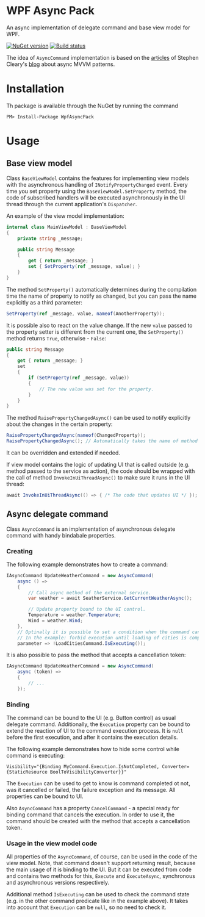 # WPF Async Pack
An async implementation of delegate command and base view model for WPF.

[![NuGet version](https://badge.fury.io/nu/WpfAsyncPack.svg)](https://badge.fury.io/nu/WpfAsyncPack)
[![Build status](https://ci.appveyor.com/api/projects/status/03gk0y53ccsa4aqq?svg=true)](https://ci.appveyor.com/project/kirmir/wpfasyncpack)

The idea of ```AsyncCommand``` implementation is based on the [articles](https://msdn.microsoft.com/en-us/magazine/dn630647.aspx) of Stephen Cleary's [blog](http://blog.stephencleary.com/) about async MVVM patterns.

# Installation

Th package is available through the NuGet by running the command

```
PM> Install-Package WpfAsyncPack
```

# Usage

## Base view model

Class ```BaseViewModel``` contains the features for implementing view models with the asynchronous handling of ```INotifyPropertyChanged``` event. Every time you set property using the ```BaseViewModel.SetProperty``` method, the code of subscribed handlers will be executed asynchronously in the UI thread through the current application's ```Dispatcher```.

An example of the view model implementation:

```csharp
internal class MainViewModel : BaseViewModel
{
    private string _message;

    public string Message
    {
        get { return _message; }
        set { SetProperty(ref _message, value); }
    }
}
```

The method ```SetProperty()``` automatically determines during the compilation time the name of property to notify as changed, but you can pass the name explicitly as a third parameter:

```csharp
SetProperty(ref _message, value, nameof(AnotherProperty));
```

It is possible also to react on the value change. If the new ```value``` passed to the property setter is different from the current one, the ```SetProperty()``` method returns ```True```, otherwise - ```False```:

```csharp
public string Message
{
    get { return _message; }
    set
    {
        if (SetProperty(ref _message, value))
        {
            // The new value was set for the property.
        }
    }
}
```

The method ```RaisePropertyChangedAsync()``` can be used to notify explicitly about the changes in the certain property:

```csharp
RaisePropertyChangedAsync(nameof(ChangedProperty));
RaisePropertyChangedAsync(); // Automatically takes the name of method or property that calls it.
```

It can be overridden and extended if needed.

If view model contains the logic of updating UI that is called outside (e.g. method passed to the service as action), the code should be wrapped with the call of method ```InvokeInUiThreadAsync()``` to make sure it runs in the UI thread:

```csharp
await InvokeInUiThreadAsync(() => { /* The code that updates UI */ });
```

## Async delegate command

Class ```AsyncCommand``` is an implementation of asynchronous delegate command with handy bindabale properties.

### Creating

The following example demonstrates how to create a command:

```csharp
IAsyncCommand UpdateWeatherCommand = new AsyncCommand(
    async () =>
    {
        // Call async method of the external service.
        var weather = await SeatherService.GetCurrentWeatherAsync();

        // Update property bound to the UI control.
        Temperature = weather.Temperature;
        Wind = weather.Wind;
    },
    // Optinally it is possible to set a condition when the command can be executed.
    // In the example: forbid execution until loading of cities is completed.
    parameter => !LoadCitiesCommand.IsExecuting());
```

It is also possible to pass the method that accepts a cancellation token:

```csharp
IAsyncCommand UpdateWeatherCommand = new AsyncCommand(
    async (token) =>
    {
        // ...
    });
```

### Binding

The command can be bound to the UI (e.g. Button control) as usual delegate command. Additionally, the ```Execution``` property can be bound to extend the reaction of UI to the command execution process. It is ```null``` before the first execution, and after it contains the execution details.

The following example demonstrates how to hide some control while command is executing:

```xaml
Visibility="{Binding MyCommand.Execution.IsNotCompleted, Converter={StaticResource BoolToVisibilityConverter}}"
```

The ```Execution``` can be used to get to know is command completed ot not, was it cancelled or failed, the failure exception and its message. All properties can be bound to UI.

Also ```AsyncCommand``` has a property ```CancelCommand``` - a special ready for binding command that cancels the execution. In order to use it, the command should be created with the method that accepts a cancellation token.

### Usage in the view model code

All properties of the ```AsyncCommand```, of course, can be used in the code of the view model. Note, that command doesn't support returning result, because the main usage of it is binding to the UI. But it can be executed from code and contains two methods for this, ```Execute``` and ```ExecuteAsync```, synchronous and asynchronous versions respectively.

Additional method ```IsExecuting``` can be used to check the command state (e.g. in the other command predicate like in the example above). It takes into account that ```Execution``` can be ```null```, so no need to check it.
